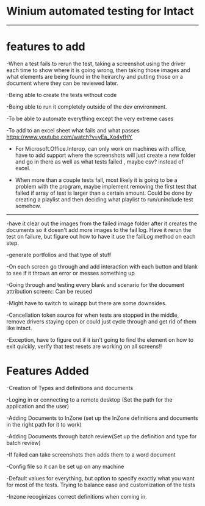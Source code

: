 # Winium automated testing for Intact
--------
# features to add
-When a test fails to rerun the test, taking a screenshot using the driver each time to show where it is going wrong, then taking those images and what elements are being found in the heirarchy and putting those on a document where they can be reviewed later.

-Being able to create the tests without code

-Being able to run it completely outside of the dev environment. 

-To be able to automate everything except the very extreme cases

-To add to an excel sheet what fails and what passes https://www.youtube.com/watch?v=yEa_Xo4yfHY

- For Microsoft.Office.Interop, can only work on machines with office, have to add support where the screenshots will just create a new folder and go in there as well as what tests failed , maybe csv? instead of excel.

- When more than a couple tests fail, most likely it is going to be a problem with the program, maybe implement removing the first test that failed if array of test is larger than a certain amount. Could be done by creating a playlist and then deciding what playlist to run/uninclude test somehow.
----------------------------------------------------------------------------------------------------------------

-have it clear out the images from the failed image folder after it creates the documents so it doesn't add more images to the fail log. Have it rerun the test on failure, but figure out how to have it use the failLog method on each step.

-generate portfolios and that type of stuff

-On each screen go through and add interaction with each button and blank to see if it throws an error or messes something up

-Going through and testing every blank and scenario for the document attribution screen:: Can be reused 

-Might have to switch to winapp but there are some downsides. 

-Cancellation token source for when tests are stopped in the middle, remove drivers staying open or could just cycle through and get rid of them like intact.

-Exception, have to figure out if it isn't going to find the element on how to exit quickly, verify that test resets are working on all screens!!

# Features Added 

-Creation of Types and definitions and documents

-Loging in or connecting to a remote desktop (Set the path for the application and the user) 

-Adding Documents to InZone (set up the InZone definitions and documents in the right path for it to work)

-Adding Documents through batch review(Set up the definition and type for batch review)

-If failed can take screenshots then adds them to a word document

-Config file so it can be set up on any machine

-Default values for everything, but option to specify exactly what you want for most of the tests. Trying to balance ease and customization of the tests 

-Inzone recoginizes correct definitions when coming in. 


